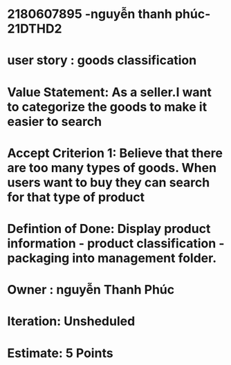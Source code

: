 # 2180607895 -nguyễn thanh phúc- 21DTHD2
# user story : goods classification
# Value Statement:   As a seller.I want to categorize the goods to make it easier to search
# Accept Criterion 1: Believe that there are too many types of goods. When users want to buy they can search for that type of product
# Defintion of Done: Display product information - product classification - packaging into management folder.
# Owner : nguyễn Thanh Phúc
# Iteration: 	Unsheduled
# Estimate: 	5 Points
